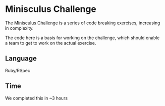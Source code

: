 # Minisculus Challenge

The [Minisculus Challenge](http://minisculuschallenge.com/index.html) is a series of code breaking exercises, increasing in complexity.

The code here is a basis for working on the challenge, which should enable a team to get to work on the actual exercise.

## Language

Ruby/RSpec

## Time

We completed this in ~3 hours